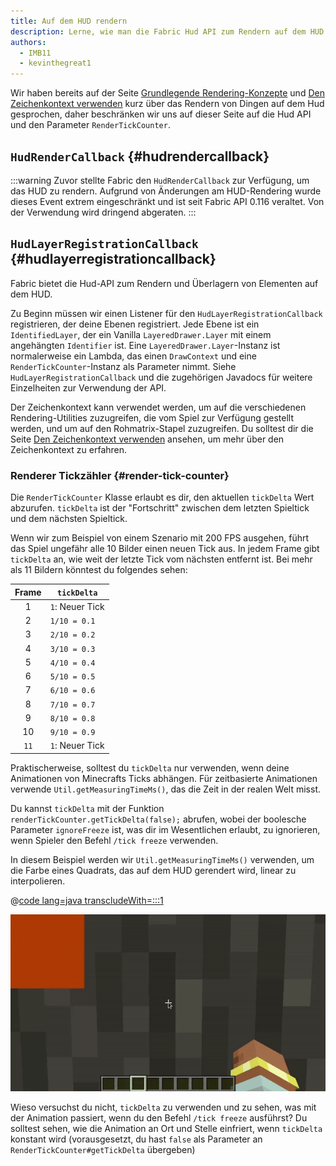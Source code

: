 ```yaml
---
title: Auf dem HUD rendern
description: Lerne, wie man die Fabric Hud API zum Rendern auf dem HUD verwendet.
authors:
  - IMB11
  - kevinthegreat1
---
```


Wir haben bereits auf der Seite [Grundlegende Rendering-Konzepte](./basic-concepts.md) und [Den Zeichenkontext verwenden](./draw-context.md) kurz über das Rendern von Dingen auf dem Hud gesprochen, daher beschränken wir uns auf dieser Seite auf die Hud API und den Parameter `RenderTickCounter`.

## `HudRenderCallback` {#hudrendercallback}

:::warning
Zuvor stellte Fabric den `HudRenderCallback` zur Verfügung, um das HUD zu rendern. Aufgrund von Änderungen am HUD-Rendering wurde dieses Event extrem eingeschränkt und ist seit Fabric API 0.116 veraltet. Von der Verwendung wird dringend abgeraten.
:::

## `HudLayerRegistrationCallback` {#hudlayerregistrationcallback}

Fabric bietet die Hud-API zum Rendern und Überlagern von Elementen auf dem HUD.

Zu Beginn müssen wir einen Listener für den `HudLayerRegistrationCallback` registrieren, der deine Ebenen registriert. Jede Ebene ist ein `IdentifiedLayer`, der ein Vanilla `LayeredDrawer.Layer` mit einem angehängten `Identifier` ist. Eine `LayeredDrawer.Layer`-Instanz ist normalerweise ein Lambda, das einen `DrawContext` und eine `RenderTickCounter`-Instanz als Parameter nimmt. Siehe `HudLayerRegistrationCallback` und die zugehörigen Javadocs für weitere Einzelheiten zur Verwendung der API.

Der Zeichenkontext kann verwendet werden, um auf die verschiedenen Rendering-Utilities zuzugreifen, die vom Spiel zur Verfügung gestellt werden, und um auf den Rohmatrix-Stapel zuzugreifen. Du solltest dir die Seite [Den Zeichenkontext verwenden](./draw-context) ansehen, um mehr über den Zeichenkontext zu erfahren.

### Renderer Tickzähler {#render-tick-counter}

Die `RenderTickCounter` Klasse erlaubt es dir, den aktuellen `tickDelta` Wert abzurufen. `tickDelta` ist der "Fortschritt" zwischen dem letzten Spieltick und dem nächsten Spieltick.

Wenn wir zum Beispiel von einem Szenario mit 200 FPS ausgehen, führt das Spiel ungefähr alle 10 Bilder einen neuen Tick aus. In jedem Frame gibt `tickDelta` an, wie weit der letzte Tick vom nächsten entfernt ist. Bei mehr als 11 Bildern könntest du folgendes sehen:

| Frame | `tickDelta`                     |
| :---: | ------------------------------- |
|   1   | `1`: Neuer Tick |
|   2   | `1/10 = 0.1`                    |
|   3   | `2/10 = 0.2`                    |
|   4   | `3/10 = 0.3`                    |
|   5   | `4/10 = 0.4`                    |
|   6   | `5/10 = 0.5`                    |
|   7   | `6/10 = 0.6`                    |
|   8   | `7/10 = 0.7`                    |
|   9   | `8/10 = 0.8`                    |
|   10  | `9/10 = 0.9`                    |
|  `11` | `1`: Neuer Tick |

Praktischerweise, solltest du `tickDelta` nur verwenden, wenn deine Animationen von Minecrafts Ticks abhängen. Für zeitbasierte Animationen verwende `Util.getMeasuringTimeMs()`, das die Zeit in der realen Welt misst.

Du kannst `tickDelta` mit der Funktion `renderTickCounter.getTickDelta(false);` abrufen, wobei der boolesche Parameter `ignoreFreeze` ist, was dir im Wesentlichen erlaubt, zu ignorieren, wenn Spieler den Befehl `/tick freeze` verwenden.

In diesem Beispiel werden wir `Util.getMeasuringTimeMs()` verwenden, um die Farbe eines Quadrats, das auf dem HUD gerendert wird, linear zu interpolieren.

@[code lang=java transcludeWith=:::1](@/reference/latest/src/client/java/com/example/docs/rendering/HudRenderingEntrypoint.java)

![Verfall einer Farbe im Laufe der Zeit](/assets/develop/rendering/hud-rendering-deltatick.webp)

Wieso versuchst du nicht, `tickDelta` zu verwenden und zu sehen, was mit der Animation passiert, wenn du den Befehl `/tick freeze` ausführst? Du solltest sehen, wie die Animation an Ort und Stelle einfriert, wenn `tickDelta` konstant wird (vorausgesetzt, du hast `false` als Parameter an `RenderTickCounter#getTickDelta` übergeben)
